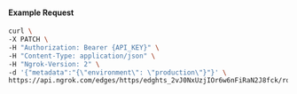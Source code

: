 <!-- Code generated for API Clients. DO NOT EDIT. -->

#### Example Request

```bash
curl \
-X PATCH \
-H "Authorization: Bearer {API_KEY}" \
-H "Content-Type: application/json" \
-H "Ngrok-Version: 2" \
-d '{"metadata":"{\"environment\": \"production\"}"}' \
https://api.ngrok.com/edges/https/edghts_2vJ0NxUzjIOr6w6nFiRaN2J8fck/routes/edghtsrt_2vJ0Nx9YKEyhoRvZqFbI17ILHSh
```
